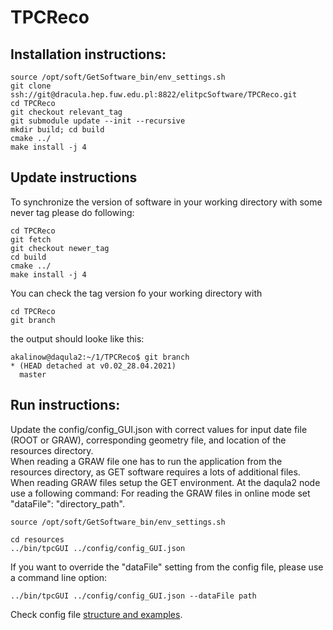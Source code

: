 # TPCReco

## Installation instructions:

```
source /opt/soft/GetSoftware_bin/env_settings.sh
git clone ssh://git@dracula.hep.fuw.edu.pl:8822/elitpcSoftware/TPCReco.git
cd TPCReco
git checkout relevant_tag
git submodule update --init --recursive
mkdir build; cd build
cmake ../
make install -j 4
```

## Update instructions

To synchronize the version of software in your working directory with some never tag please do following:

```
cd TPCReco
git fetch
git checkout newer_tag
cd build
cmake ../
make install -j 4
```

You can check the tag version fo your working directory with

```
cd TPCReco
git branch
```

the output should looke like this:

```
akalinow@daqula2:~/1/TPCReco$ git branch
* (HEAD detached at v0.02_28.04.2021)
  master

```


## Run instructions:

Update the  config/config_GUI.json with correct values for input date file (ROOT or GRAW), corresponding geometry file,
and location of the resources directory.  
When reading a GRAW file one has to run the application from the resources directory, as GET software requires a lots of additional files.  
When reading GRAW files setup the GET environment. At the daqula2 node use a following command:
For reading the GRAW files in online mode set  "dataFile": "directory_path". 

```
source /opt/soft/GetSoftware_bin/env_settings.sh
```

``` 
cd resources
../bin/tpcGUI ../config/config_GUI.json
```

If you want to override the "dataFile" setting from the config file, please use a command line option:

```
../bin/tpcGUI ../config/config_GUI.json --dataFile path
```

Check config file [structure and examples](GUI/config/README.md). 

